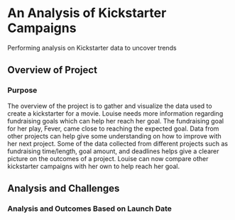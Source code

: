 # An Analysis of Kickstarter Campaigns
Performing analysis on Kickstarter data to uncover trends

## **Overview of Project**
### Purpose
The overview of the project is to gather and visualize the data used to create a kickstarter for a movie. Louise needs more information regarding fundraising goals which can help her reach her goal. The fundraising goal for her play, Fever, came close to reaching the expected goal. Data from other projects can help give some understanding on how to improve with her next project. Some of the data collected from different projects such as fundraising time/length, goal amount, and deadlines helps give a clearer picture on the outcomes of a project. Louise can now compare other kickstarter campaigns with her own to help reach her goal.

## **Analysis and Challenges**
### Analysis and Outcomes Based on Launch Date
